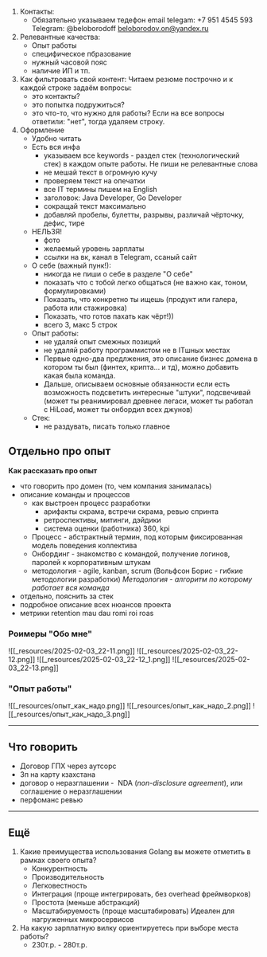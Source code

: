 
1. Контакты:
	- Обязательно указываем тедефон email telegam:
		 +7 951 4545 593 Telegram: @beloborodoff
		 beloborodov.on@yandex.ru
2. Релевантные качества:
	- Опыт работы 
	- специфическое пбразование
	- нужный часовой пояс
	- наличие ИП и тп.
3. Как фильтровать свой контент:
	Читаем резюме построчно и к каждой строке задаём вопросы:
	- это контакты? 
	- это попытка подружиться?
	- это что-то, что нужно для работы?
	Если на все вопросы ответили: "нет",
	тогда удаляем строку.
4. Оформление
	- Удобно читать
	- Есть вся инфа
		- указываем все keywords - раздел стек (технологический стек) в каждом опыте работы. Не пиши не релевантные слова
		- не мешай текст в огромную кучу
		- проверяем текст на опечатки
		- все IT термины пишем на English
		- заголовок: Java Developer, Go Developer
		- сокращай текст максимально 
		- добавляй пробелы, булетты, разрывы, различай чёрточку, дефис, тире
	- НЕЛЬЗЯ!
		- фото
		- желаемый уровень зарплаты
		- ссылки на вк, канал в Telegram, ссаный сайт
	- О себе (важный пунк!):
		- никогда не пиши о себе в разделе "О себе"
		- показать что с тобой легко общаться (не важно как, тоном, формулировками)
		- Показать, что конкретно ты ищешь (продукт или галера, работа или стажировка)
		- Показать, что готов пахать как чёрт!))
		- всего 3, макс 5 строк
	 - Опыт работы:
		 - не удаляй опыт смежных позиций
		 - не удаляй работу программистом не в ITшных местах
		 - Первые одно-два предлжения, это описание бизнес домена в котором ты был (финтех, крипта... и тд), можно добавить какая была команда.
		 - Дальше, описываем основные обязанности
			если есть возможность подсветить интересные "штуки", подсвечивай (может ты реанимировал древнее легаси, может ты работал с HiLoad, может ты онбордил всех джунов)
	- Стек:
		- не раздувать, писать только главное 
## Отдельно про опыт

**Как рассказать про опыт**
- что говорить про домен (то, чем компания занималась)
- описание команды и процессов
	- как выстроен процесс разработки
		- арифакты скрама, встречи скрама, ревью спринта
		- ретроспективы, митинги, дэйдики
		- система оценки (работника) 360, kpi
	- Процесс - абстрактный термин, под которым фиксированная модель поведения коллектива
	- Онбординг - знакомство с командой, получение логинов, паролей к корпоративным штукам
	- методология - agile, kanban, scrum (Вольфсон Борис - гибкие методологии разработки)
		_Методология - алгоритм по которому работает вся команда_
- отдельно, пояснить за стек
- подробное описание всех нюансов проекта 
- метрики retention mau dau romi roi roas

### Роимеры "Обо мне"

![[_resources/2025-02-03_22-11.png]]
![[_resources/2025-02-03_22-12.png]]
![[_resources/2025-02-03_22-12_1.png]]
![[_resources/2025-02-03_22-13.png]]

### "Опыт работы"

![[_resources/опыт_как_надо.png]]
![[_resources/опыт_как_надо_2.png]]
![[_resources/опыт_как_надо_3.png]]


---
## Что говорить

- Договор ГПХ через аутсорс
- Зп на карту кзахстана
- договор о неразглашении -  NDA (_non-disclosure agreement_), или соглашение о неразглашении
- перфоманс ревью

---
## Eщё

1. Какие преимущества использования Golang вы можете отметить в рамках своего опыта?
	- Конкурентность 
	- Производительность
	- Легковестность
	- Интеграция (проще интегрировать, без overhead фреймворков)
	- Простота (меньше абстракций)
	- Масштабируемость (проще масштабировать)
	Идеален для нагруженных микросервисов
2. На какую зарплатную вилку ориентируетесь при выборе места работы?
	- 230т.р. - 280т.р.